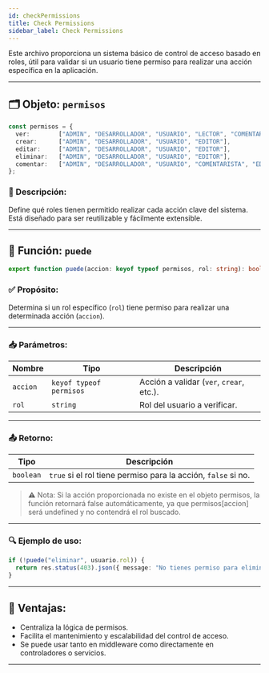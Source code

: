 ```yaml
---
id: checkPermissions
title: Check Permissions
sidebar_label: Check Permissions
---
```


Este archivo proporciona un sistema básico de control de acceso basado en roles, útil para validar si un usuario tiene permiso para realizar una acción específica en la aplicación.

---

## 🗂️ Objeto: `permisos`

```ts
const permisos = {
  ver:        ["ADMIN", "DESARROLLADOR", "USUARIO", "LECTOR", "COMENTARISTA", "EDITOR"],
  crear:      ["ADMIN", "DESARROLLADOR", "USUARIO", "EDITOR"],
  editar:     ["ADMIN", "DESARROLLADOR", "USUARIO", "EDITOR"],
  eliminar:   ["ADMIN", "DESARROLLADOR", "USUARIO", "EDITOR"],
  comentar:   ["ADMIN", "DESARROLLADOR", "USUARIO", "COMENTARISTA", "EDITOR"],
};
```

### 🎯 Descripción:

Define qué roles tienen permitido realizar cada acción clave del sistema.
Está diseñado para ser reutilizable y fácilmente extensible.

---

## 🔧 Función: `puede`

```ts
export function puede(accion: keyof typeof permisos, rol: string): boolean
```

### ✅ Propósito:

Determina si un rol específico (`rol`) tiene permiso para realizar una determinada acción (`accion`).

---

### 📥 Parámetros:

| Nombre   | Tipo                    | Descripción                              |
| -------- | ----------------------- | ---------------------------------------- |
| `accion` | `keyof typeof permisos` | Acción a validar (`ver`, `crear`, etc.). |
| `rol`    | `string`                | Rol del usuario a verificar.             |

---

### 📤 Retorno:

| Tipo      | Descripción                                                   |
| --------- | ------------------------------------------------------------- |
| `boolean` | `true` si el rol tiene permiso para la acción, `false` si no. |

>⚠️ Nota: Si la acción proporcionada no existe en el objeto permisos, la función retornará false automáticamente, ya que permisos[accion] será undefined y no contendrá el rol buscado.

---

### 🔍 Ejemplo de uso:

```ts
if (!puede("eliminar", usuario.rol)) {
  return res.status(403).json({ message: "No tienes permiso para eliminar." });
}
```

---

## 🧠 Ventajas:

* Centraliza la lógica de permisos.
* Facilita el mantenimiento y escalabilidad del control de acceso.
* Se puede usar tanto en middleware como directamente en controladores o servicios.

---